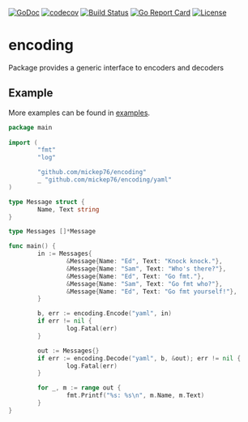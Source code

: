 [![GoDoc](https://godoc.org/github.com/mickep76/encoding?status.svg)](https://godoc.org/github.com/mickep76/encoding)
[![codecov](https://codecov.io/gh/mickep76/encoding/branch/master/graph/badge.svg)](https://codecov.io/gh/mickep76/encoding)
[![Build Status](https://travis-ci.org/mickep76/encoding.svg?branch=master)](https://travis-ci.org/mickep76/encoding)
[![Go Report Card](https://goreportcard.com/badge/github.com/mickep76/encoding)](https://goreportcard.com/report/github.com/mickep76/encoding)
[![License](https://img.shields.io/badge/License-Apache%202.0-blue.svg)](https://github.com/mickep76/mlfmt/blob/master/LICENSE)

# encoding

Package provides a generic interface to encoders and decoders

## Example

More examples can be found in [examples](https://github.com/mickep76/encoding/tree/master/examples).

```go
package main
  
import (
        "fmt"
        "log"

        "github.com/mickep76/encoding"
        _ "github.com/mickep76/encoding/yaml"
)

type Message struct {
        Name, Text string
}

type Messages []*Message

func main() {
        in := Messages{
                &Message{Name: "Ed", Text: "Knock knock."},
                &Message{Name: "Sam", Text: "Who's there?"},
                &Message{Name: "Ed", Text: "Go fmt."},
                &Message{Name: "Sam", Text: "Go fmt who?"},
                &Message{Name: "Ed", Text: "Go fmt yourself!"},
        }

        b, err := encoding.Encode("yaml", in)
        if err != nil {
                log.Fatal(err)
        }

        out := Messages{}
        if err := encoding.Decode("yaml", b, &out); err != nil {
                log.Fatal(err)
        }

        for _, m := range out {
                fmt.Printf("%s: %s\n", m.Name, m.Text)
        }
}
```
